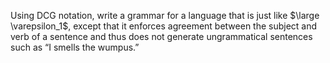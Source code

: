 

Using DCG notation, write a grammar for a
language that is just like $\large \varepsilon_1$, except that it enforces agreement between
the subject and verb of a sentence and thus does not generate
ungrammatical sentences such as “I smells the wumpus.”
